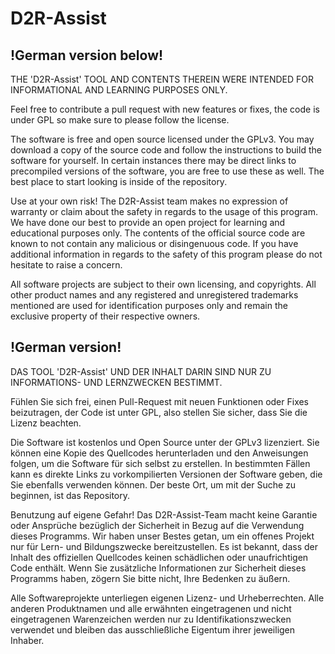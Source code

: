 # D2R-Assist

## !German version below!

THE 'D2R-Assist' TOOL AND CONTENTS THEREIN WERE INTENDED FOR INFORMATIONAL AND LEARNING PURPOSES ONLY.

Feel free to contribute a pull request with new features or fixes, the code is under GPL so make sure to please follow the license.

The software is free and open source licensed under the GPLv3. You may download a copy of the source code and follow the instructions to build the software for yourself. In certain instances there may be direct links to precompiled versions of the software, you are free to use these as well. The best place to start looking is inside of the repository.

Use at your own risk! The D2R-Assist team makes no expression of warranty or claim about the safety in regards to the usage of this program. We have done our best to provide an open project for learning and educational purposes only. The contents of the official source code are known to not contain any malicious or disingenuous code. If you have additional information in regards to the safety of this program please do not hesitate to raise a concern.

All software projects are subject to their own licensing, and copyrights. All other product names and any registered and unregistered trademarks mentioned are used for identification purposes only and remain the exclusive property of their respective owners.

## !German version!

DAS TOOL 'D2R-Assist' UND DER INHALT DARIN SIND NUR ZU INFORMATIONS- UND LERNZWECKEN BESTIMMT.

Fühlen Sie sich frei, einen Pull-Request mit neuen Funktionen oder Fixes beizutragen, der Code ist unter GPL, also stellen Sie sicher, dass Sie die Lizenz beachten.

Die Software ist kostenlos und Open Source unter der GPLv3 lizenziert. Sie können eine Kopie des Quellcodes herunterladen und den Anweisungen folgen, um die Software für sich selbst zu erstellen. In bestimmten Fällen kann es direkte Links zu vorkompilierten Versionen der Software geben, die Sie ebenfalls verwenden können. Der beste Ort, um mit der Suche zu beginnen, ist das Repository.

Benutzung auf eigene Gefahr! Das D2R-Assist-Team macht keine Garantie oder Ansprüche bezüglich der Sicherheit in Bezug auf die Verwendung dieses Programms. Wir haben unser Bestes getan, um ein offenes Projekt nur für Lern- und Bildungszwecke bereitzustellen. Es ist bekannt, dass der Inhalt des offiziellen Quellcodes keinen schädlichen oder unaufrichtigen Code enthält. Wenn Sie zusätzliche Informationen zur Sicherheit dieses Programms haben, zögern Sie bitte nicht, Ihre Bedenken zu äußern.

Alle Softwareprojekte unterliegen eigenen Lizenz- und Urheberrechten. Alle anderen Produktnamen und alle erwähnten eingetragenen und nicht eingetragenen Warenzeichen werden nur zu Identifikationszwecken verwendet und bleiben das ausschließliche Eigentum ihrer jeweiligen Inhaber.
